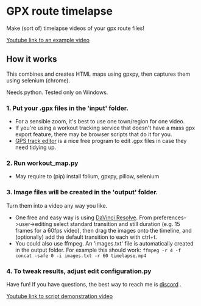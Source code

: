 # GPX route timelapse
Make (sort of) timelapse videos of your gpx route files! 

[Youtube link to an example video](https://www.youtube.com/watch?v=uFagBApJx_A)

## How it works

This combines and creates HTML maps using gpxpy, then captures them using selenium (chrome).

Needs python. Tested only on Windows.

### 1. Put your .gpx files in the 'input' folder. 
  - For a sensible zoom, it's best to use one town/region for one video.
  - If you're using a workout tracking service that doesn't have a mass gpx export feature, there may be browser scripts that do it for you.
  - [GPS track editor](http://www.gpstrackeditor.com/) is a nice free program to edit .gpx files in case they need tidying up.

### 2. Run **workout_map.py**
  - May require to (pip) install folium, gpxpy, pillow, selenium

### 3. Image files will be created in the 'output' folder. 
Turn them into a video any way you like.
   - One free and easy way is using [DaVinci Resolve](https://www.blackmagicdesign.com/products/davinciresolve). From preferences->user->editing select standard transition and still duration (e.g. 15 frames for a 60fps video), then drag the images onto the timeline, and (optionally) add the default transition to each with ctrl+t.
   - You could also use ffmpeg. An 'images.txt' file is automatically created in the output folder. For example this should work:
     `ffmpeg -r 4 -f concat -safe 0 -i images.txt -r 60 timelapse.mp4`   

### 4. To tweak results, adjust edit configuration.py

Have fun! If you have questions, the best way to reach me is [discord](http://discordapp.com/users/244907716231954442) .


[Youtube link to script demonstration video](https://www.youtube.com/watch?v=OBF14k_oCPE)

